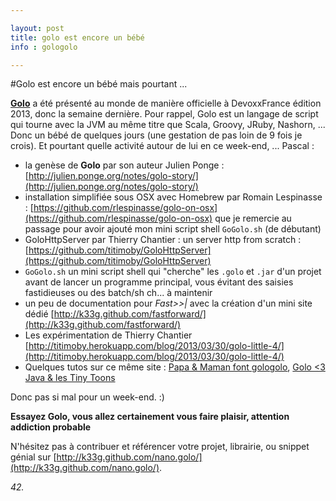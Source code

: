 ```yaml
---

layout: post
title: golo est encore un bébé
info : gologolo

---
```


#Golo est encore un bébé mais pourtant ...

**[Golo](http://golo-lang.org/)** a été présenté au monde de manière officielle à DevoxxFrance édition 2013, donc la semaine dernière. Pour rappel, Golo est un langage de script qui tourne avec la JVM au même titre que Scala, Groovy, JRuby, Nashorn, ... Donc un bébé de quelques jours (une gestation de pas loin de 9 fois je crois). Et pourtant quelle activité autour de lui en ce week-end, ... Pascal :

- la genèse de **Golo** par son auteur Julien Ponge : [http://julien.ponge.org/notes/golo-story/](http://julien.ponge.org/notes/golo-story/)
- installation simplifiée sous OSX avec Homebrew par Romain Lespinasse : [https://github.com/rlespinasse/golo-on-osx](https://github.com/rlespinasse/golo-on-osx) que je remercie au passage pour avoir ajouté mon mini script shell `GoGolo.sh` (de débutant)
- GoloHttpServer par Thierry Chantier : un server http from scratch : [https://github.com/titimoby/GoloHttpServer](https://github.com/titimoby/GoloHttpServer)
- `GoGolo.sh` un mini script shell qui "cherche" les `.golo` et `.jar` d'un projet avant de lancer un programme principal, vous évitant des saisies fastidieuses ou des batch/sh ch... à maintenir
- un peu de documentation pour *Fast>>|* avec la création d'un mini site dédié [http://k33g.github.com/fastforward/](http://k33g.github.com/fastforward/)
- Les expérimentation de Thierry Chantier [http://titimoby.herokuapp.com/blog/2013/03/30/golo-little-4/](http://titimoby.herokuapp.com/blog/2013/03/30/golo-little-4/) 
- Quelques tutos sur ce même site : [Papa & Maman font gologolo](http://k33g.github.com/2013/03/30/GOLO.html), [Golo <3 Java & les Tiny Toons](http://k33g.github.com/2013/03/31/GOLO.html)
 
Donc pas si mal pour un week-end. :)

**Essayez Golo, vous allez certainement vous faire plaisir, attention addiction probable**

N'hésitez pas à contribuer et référencer votre projet, librairie, ou snippet génial sur [http://k33g.github.com/nano.golo/](http://k33g.github.com/nano.golo/).

*42.*




